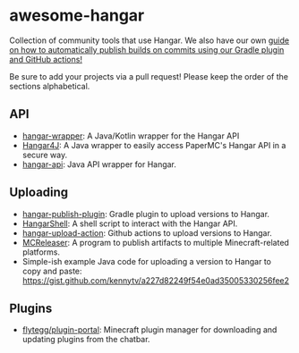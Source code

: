 # awesome-hangar

Collection of community tools that use Hangar. We also have our own [guide on how to automatically publish builds on commits using our Gradle plugin and GitHub actions!](https://docs.papermc.io/misc/hangar-publishing)

Be sure to add your projects via a pull request! Please keep the order of the sections alphabetical.

## API

- [hangar-wrapper]: A Java/Kotlin wrapper for the Hangar API
- [Hangar4J]: A Java wrapper to easily access PaperMC's Hangar API in a secure way.
- [hangar-api]: Java API wrapper for Hangar.

## Uploading

- [hangar-publish-plugin]: Gradle plugin to upload versions to Hangar.
- [HangarShell]: A shell script to interact with the Hangar API.
- [hangar-upload-action]: Github actions to upload versions to Hangar.
- [MCReleaser]: A program to publish artifacts to multiple Minecraft-related platforms.
- Simple-ish example Java code for uploading a version to Hangar to copy and paste: https://gist.github.com/kennytv/a227d82249f54e0ad35005330256fee2

## Plugins
- [flytegg/plugin-portal]: Minecraft plugin manager for downloading and updating plugins from the chatbar.

[hangar-wrapper]: https://github.com/flytegg/hangar-wrapper
[hangar4j]: https://github.com/xMrAfonso/Hangar4J
[hangar-api]: https://github.com/TheSilentPro/hangar-api

[hangar-publish-plugin]: https://github.com/HangarMC/hangar-publish-plugin
[hangarshell]: https://github.com/DeerGiteaMirror/HangarShell
[hangar-upload-action]: https://github.com/marketplace/actions/hangar-upload-action
[mcreleaser]: https://github.com/HSGamer/MCReleaser

[flytegg/plugin-portal]: https://github.com/flytegg/plugin-portal
